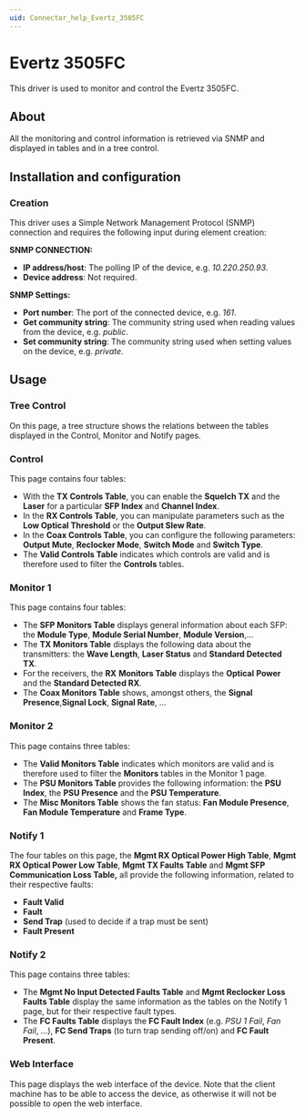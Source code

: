 ```yaml
---
uid: Connector_help_Evertz_3505FC
---
```


# Evertz 3505FC

This driver is used to monitor and control the Evertz 3505FC.

## About

All the monitoring and control information is retrieved via SNMP and displayed in tables and in a tree control.

## Installation and configuration

### Creation

This driver uses a Simple Network Management Protocol (SNMP) connection and requires the following input during element creation:

**SNMP CONNECTION:**

- **IP address/host**: The polling IP of the device, e.g. *10.220.250.93*.
- **Device address**: Not required.

**SNMP Settings:**

- **Port number**: The port of the connected device, e.g. *161*.
- **Get community string**: The community string used when reading values from the device, e.g. *public*.
- **Set community string**: The community string used when setting values on the device, e.g. *private*.

## Usage

### Tree Control

On this page, a tree structure shows the relations between the tables displayed in the Control, Monitor and Notify pages.

### Control

This page contains four tables:

- With the **TX Controls Table**, you can enable the **Squelch TX** and the **Laser** for a particular **SFP Index** and **Channel Index**.
- In the **RX Controls Table**, you can manipulate parameters such as the **Low Optical Threshold** or the **Output Slew Rate**.
- In the **Coax Controls Table**, you can configure the following parameters: **Output Mute**, **Reclocker Mode**, **Switch Mode** and **Switch Type**.
- The **Valid Controls Table** indicates which controls are valid and is therefore used to filter the **Controls** tables.

### Monitor 1

This page contains four tables:

- The **SFP Monitors Table** displays general information about each SFP: the **Module Type**, **Module Serial Number**, **Module Version**,...
- The **TX Monitors Table** displays the following data about the transmitters: the **Wave Length**, **Laser Status** and **Standard Detected TX**.
- For the receivers, the **RX** **Monitors Table** displays the **Optical** **Power** and the **Standard Detected RX**.
- The **Coax Monitors Table** shows, amongst others, the **Signal Presence**,**Signal Lock**, **Signal Rate**, ...

### Monitor 2

This page contains three tables:

- The **Valid Monitors Table** indicates which monitors are valid and is therefore used to filter the **Monitors** tables in the Monitor 1 page.
- The **PSU Monitors Table** provides the following information: the **PSU Index**, the **PSU Presence** and the **PSU Temperature**.
- The **Misc Monitors Table** shows the fan status: **Fan Module Presence**, **Fan Module Temperature** and **Frame Type**.

### Notify 1

The four tables on this page, the **Mgmt RX Optical Power High Table**, **Mgmt RX Optical Power Low Table**, **Mgmt TX Faults Table** and **Mgmt SFP Communication Loss Table,** all provide the following information, related to their respective faults:

- **Fault Valid**
- **Fault**
- **Send Trap** (used to decide if a trap must be sent)
- **Fault Present**

### Notify 2

This page contains three tables:

- The **Mgmt No Input Detected Faults Table** and **Mgmt Reclocker Loss Faults Table** display the same information as the tables on the Notify 1 page, but for their respective fault types.
- The **FC Faults Table** displays the **FC Fault Index** (e.g. *PSU 1 Fail*, *Fan Fail*, ...), **FC Send Traps** (to turn trap sending off/on) and **FC Fault Present**.

### Web Interface

This page displays the web interface of the device. Note that the client machine has to be able to access the device, as otherwise it will not be possible to open the web interface.
